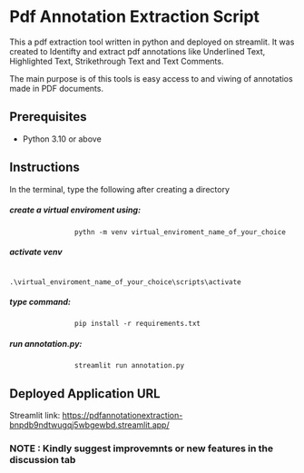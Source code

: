 # Pdf Annotation Extraction Script

This a pdf extraction tool written in python and deployed on streamlit. 
It was created to Identifty and extract pdf annotations like Underlined Text, Highlighted Text, Strikethrough Text and Text Comments.

The main purpose is of this tools is easy access to and viwing of annotatios made in PDF documents.

## Prerequisites
<ul>
  <li>Python 3.10 or above</li>
</ul>

## Instructions
In the terminal, type the following after creating a directory

##### create a virtual enviroment using:
```
                pythn -m venv virtual_enviroment_name_of_your_choice
```

##### activate venv
```
               .\virtual_enviroment_name_of_your_choice\scripts\activate
```

##### type command: 
```
                pip install -r requirements.txt
```

##### run annotation.py:
```
                streamlit run annotation.py
```

## Deployed Application URL
Streamlit link: https://pdfannotationextraction-bnpdb9ndtwugqj5wbgewbd.streamlit.app/


### NOTE : Kindly suggest improvemnts or new features in the discussion tab